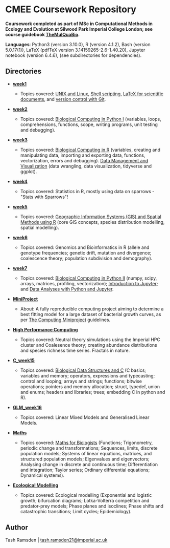 # CMEE Coursework Repository

**Coursework completed as part of MSc in Computational Methods in Ecology and Evolution at Silwood Park Imperial College London; see course guidebook [TheMulQuaBio](https://mhasoba.github.io/TheMulQuaBio/intro.html).**

**Languages**: Python3 (version 3.10.0), R (version 4.1.2), Bash (version 5.0.17(1)), LaTeX (pdfTeX version 3.14159265-2.6-1.40.20), Jupyter notebook (version 6.4.6), (see subdirectories for dependencies).

## Directories

* [**week1**](week1)
  * Topics covered: [UNIX and Linux](https://mhasoba.github.io/TheMulQuaBio/notebooks/01-Unix.html), [Shell scripting](https://mhasoba.github.io/TheMulQuaBio/notebooks/02-ShellScripting.html), [LaTeX for scientific documents](https://mhasoba.github.io/TheMulQuaBio/notebooks/04-LaTeX.html), and [version control with Git](https://mhasoba.github.io/TheMulQuaBio/notebooks/03-Git.html).

* [**week2**](week2)
  * Topics covered: [Biological Computing in Python I](https://mhasoba.github.io/TheMulQuaBio/notebooks/05-Python_I.html#) (variables, loops, comprehensions, functions, scope, writing programs, unit testing and debugging).

* [**week3**](week3)
  * Topics covered: [Biological Computing in R](https://mhasoba.github.io/TheMulQuaBio/notebooks/07-R.html#) (variables, creating and manipulating data, importing and exporting data, functions, vectorization, errors and debugging). [Data Management and Visualization](https://mhasoba.github.io/TheMulQuaBio/notebooks/08-Data_R.html) (data wrangling, data visualization, tidyverse and ggplot).

* [**week4**](week4)
  * Topics covered: Statistics in R, mostly using data on sparrows - "Stats with Sparrows"!

* [**week5**](week5)
  * Topics covered: [Geographic Information Systems (GIS) and Spatial Methods using R](https://davidorme.github.io/Masters_GIS/intro.html) (core GIS concepts, species distribution modelling, spatial modelling).

* [**week6**](week6)
  * Topics covered: Genomics and Bioinformatics in R (allele and genotype frequencies; genetic drift, mutation and divergence; coalescence theory; population subdivision and demography).

* [**week7**](week7)
  * Topics covered: [Biological Computing in Python II](https://mhasoba.github.io/TheMulQuaBio/notebooks/06-Python_II.html#) (numpy, scipy, arrays, matrices, profiling, vectorization); [Introduction to Jupyter](https://mhasoba.github.io/TheMulQuaBio/notebooks/Appendix-JupyIntro.html); and [Data Analyses with Python and Jupyter](https://mhasoba.github.io/TheMulQuaBio/notebooks/Appendix-Data-Python.html).

* [**MiniProject**](MiniProject)
  * About: A fully reproducible computing project aiming to determine a best fitting model for a large dataset of bacterial growth curves, as per 
[The Computing Miniproject](https://mhasoba.github.io/TheMulQuaBio/notebooks/Appendix-MiniProj.html#) guidelines.

* [**High Performance Computing**](HPC)
  * Topics covered: Neutral theory simulations using the Imperial HPC cluster and Coalesence theory; creating abundance distributions and species richness time series. Fractals in nature.

* [**C_week15**](C_week15)
  * Topics covered: [Biological Data Structures and C](https://github.com/mhasoba/TheMulQuaBio/tree/master/content/lectures/BiolStructs_C) (C basics; variables and memory; operators, expressions and typecasting; control and looping; arrays and strings; functions; bitwise operations; pointers and memory allocation; struct, typedef, union and enums; headers and libraries; trees; embedding C in python and R).

* [**GLM_week16**](GLM_week16)
  * Topics covered: Linear Mixed Models and Generalised Linear Models.

* [**Maths**](maths)
  * Topics covered: [Maths for Biologists](https://christensen5.github.io/MathsForBiologists/intro.html) (Functions; Trigonometry, periodic change and transformations; Sequences, limits, discrete population models; Systems of linear equations, matrices, and structured population models; Eigenvalues and eigenvectors; Analysing change in discrete and continuous time; Differentiation and integration; Taylor series; Ordinary differential equations; Dynamical systems).

* [**Ecological Modelling**](eco_modelling)
  * Topics covered: Ecological modelling (Exponential and logistic growth; bifurcation diagrams; Lotka-Volterra competition and predator-prey models; Phase planes and isoclines; Phase shifts and catastrophic transitions; Limit cycles; Epidemiology).


## Author

Tash Ramsden | tash.ramsden21@imperial.ac.uk
